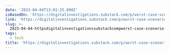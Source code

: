 ```yaml
---
date: '2023-04-04T13:01:25.000Z'
isBasedOn: 'https://digitalinvestigations.substack.com/p/worst-case-scenario-twitters-api'
link: 'https://digitalinvestigations.substack.com/p/worst-case-scenario-twitters-api'
slug: >-
  2023-04-04-httpsdigitalinvestigationssubstackcompworst-case-scenario-twitters-api
tags:
  - Tech
title: 'https://digitalinvestigations.substack.com/p/worst-case-scenario-twitters-api'
---
```


